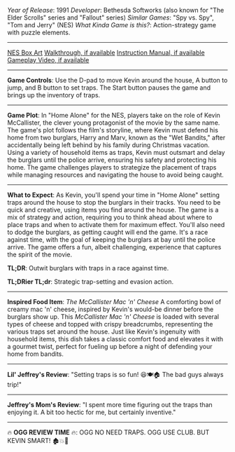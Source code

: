 *Year of Release*: 1991
*Developer*: Bethesda Softworks (also known for "The Elder Scrolls" series and "Fallout" series)
*Similar Games*: "Spy vs. Spy", "Tom and Jerry" (NES)
*What Kinda Game is this?*: Action-strategy game with puzzle elements.

---
[NES Box Art](https://www.google.com/search?tbm=isch&q=NES+Box+Art+Home+Alone) 
[Walkthrough, if available](https://www.google.com/search?q=Walkthrough+NES+Home+Alone)
[Instruction Manual, if available](https://www.google.com/search?q=NES+Instruction+Manual+Home+Alone)
[Gameplay Video, if available](https://www.youtube.com/results?search_query=gameplay+NES+Home+Alone) 

- - -
**Game Controls**:
Use the D-pad to move Kevin around the house, A button to jump, and B button to set traps. The Start button pauses the game and brings up the inventory of traps.

- - -
**Game Plot**: 
In "Home Alone" for the NES, players take on the role of Kevin McCallister, the clever young protagonist of the movie by the same name. The game's plot follows the film's storyline, where Kevin must defend his home from two burglars, Harry and Marv, known as the "Wet Bandits," after accidentally being left behind by his family during Christmas vacation. Using a variety of household items as traps, Kevin must outsmart and delay the burglars until the police arrive, ensuring his safety and protecting his home. The game challenges players to strategize the placement of traps while managing resources and navigating the house to avoid being caught.

- - -
**What to Expect**: 
As Kevin, you'll spend your time in "Home Alone" setting traps around the house to stop the burglars in their tracks. You need to be quick and creative, using items you find around the house. The game is a mix of strategy and action, requiring you to think ahead about where to place traps and when to activate them for maximum effect. You'll also need to dodge the burglars, as getting caught will end the game. It's a race against time, with the goal of keeping the burglars at bay until the police arrive. The game offers a fun, albeit challenging, experience that captures the spirit of the movie.

**TL;DR**:
Outwit burglars with traps in a race against time.

**TL;DRier TL;dr**: 
Strategic trap-setting and evasion action.

---
**Inspired Food Item**: *The McCallister Mac 'n' Cheese*
A comforting bowl of creamy mac 'n' cheese, inspired by Kevin's would-be dinner before the burglars show up. This *McCallister Mac 'n' Cheese* is loaded with several types of cheese and topped with crispy breadcrumbs, representing the various traps set around the house. Just like Kevin's ingenuity with household items, this dish takes a classic comfort food and elevates it with a gourmet twist, perfect for fueling up before a night of defending your home from bandits.

---
**Lil' Jeffrey's Review**: "Setting traps is so fun! 😆🍽️🏠 The bad guys always trip!"

---
**Jeffrey's Mom's Review**: "I spent more time figuring out the traps than enjoying it. A bit too hectic for me, but certainly inventive."

---
🔥 **OGG REVIEW TIME** 🔥: OGG NO NEED TRAPS. OGG USE CLUB. BUT KEVIN SMART! 🏚️💥👦